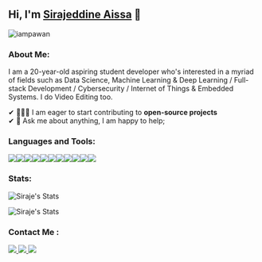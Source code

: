 ## Hi, I'm [Sirajeddine Aissa](https://portfolio-jg8r37bbp-sirajeddine.vercel.app) 👋

<p align="left"> <img src="https://komarev.com/ghpvc/?username=Dismalness&label=Views&color=green&style=plastic" alt="iampawan" /> </p>

### About Me:

I am a 20-year-old aspiring student developer who's interested in a myriad of fields such as Data Science, Machine Learning & Deep Learning / Full-stack Development / Cybersecurity / Internet of Things & Embedded Systems. I do Video Editing too.

✔ 👨🏽‍💻 I am eager to start contributing to **open-source projects**<br>
✔ 💬 Ask me about anything, I am happy to help;
### Languages and Tools:

<div style="display: flex">
  <img src="https://img.icons8.com/color/48/000000/typescript.png"/>
  <img src="https://img.icons8.com/color/48/000000/python--v1.png"/>  
  <img src="https://img.icons8.com/color/48/000000/c-plus-plus-logo.png"/>
  <img src="https://img.icons8.com/ultraviolet/48/000000/react--v1.png"/>  
  <img src="https://img.icons8.com/color/48/000000/nodejs.png"/>
  <img src="https://img.icons8.com/color/48/000000/mongodb.png"/>
  <img src="https://img.icons8.com/color/48/000000/firebase.png"/>
  <img src="https://img.icons8.com/color/48/000000/mysql-logo.png"/>
  <img src="https://img.icons8.com/fluent/48/000000/docker.png"/>
  <img src="https://img.icons8.com/color/48/000000/git.png"/>
  <img src="https://img.icons8.com/material-rounded/48/000000/console.png"/>
</div>


### Stats:

![Siraje's Stats](https://github-readme-stats.vercel.app/api?username=Dismalness&theme=monokai)

![Siraje's Stats](https://github-readme-stats.vercel.app/api/top-langs?username=Dismalness&locale=en&show_icons=true&theme=monokai)

### Contact Me : 

<a href="https://linkedin.com/in/sirajeddineaissa">
  <img src="https://img.icons8.com/color/48/000000/linkedin.png"/>
</a>
<a href="https://stackoverflow.com/users/13063663/dismalness?tab=profile">
  <img src="https://www.vectorlogo.zone/logos/stackoverflow/stackoverflow-icon.svg"/>
</a>
<a href="mailto:domainexpansion@pm.me">
  <img src="https://img.icons8.com/fluency/48/000000/mail.png"/>
</a>



